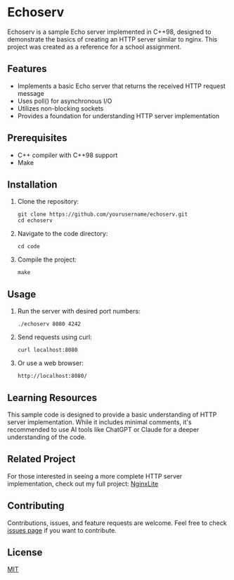 # Echoserv

Echoserv is a sample Echo server implemented in C++98, designed to demonstrate the basics of creating an HTTP server similar to nginx. This project was created as a reference for a school assignment.

## Features

- Implements a basic Echo server that returns the received HTTP request message
- Uses poll() for asynchronous I/O
- Utilizes non-blocking sockets
- Provides a foundation for understanding HTTP server implementation

## Prerequisites

- C++ compiler with C++98 support
- Make

## Installation

1. Clone the repository:
   ```
   git clone https://github.com/yourusername/echoserv.git
   cd echoserv
   ```

2. Navigate to the code directory:
   ```
   cd code
   ```

3. Compile the project:
   ```
   make
   ```

## Usage

1. Run the server with desired port numbers:
   ```
   ./echoserv 8080 4242
   ```

2. Send requests using curl:
   ```
   curl localhost:8080
   ```

3. Or use a web browser:
   ```
   http://localhost:8080/
   ```

## Learning Resources

This sample code is designed to provide a basic understanding of HTTP server implementation. While it includes minimal comments, it's recommended to use AI tools like ChatGPT or Claude for a deeper understanding of the code.

## Related Project

For those interested in seeing a more complete HTTP server implementation, check out my full project:
[NginxLite](https://github.com/deerman31/NginxLite)

## Contributing

Contributions, issues, and feature requests are welcome. Feel free to check [issues page](https://github.com/yourusername/echoserv/issues) if you want to contribute.

## License

[MIT](https://choosealicense.com/licenses/mit/)
